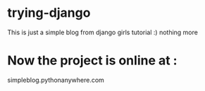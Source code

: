 # trying-django

This is just a simple blog from django girls tutorial :) nothing more


# Now the project is online at :
simpleblog.pythonanywhere.com

